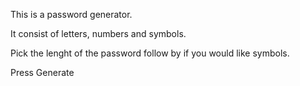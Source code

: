 This is a password generator.

It consist of letters, numbers and symbols.

Pick the lenght of the password follow by if you would like symbols.

Press Generate
